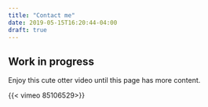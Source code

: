 ```yaml
---
title: "Contact me"
date: 2019-05-15T16:20:44-04:00
draft: true
---
```


## Work in progress

Enjoy this cute otter video until this page has more content.

{{< vimeo 85106529>}}
